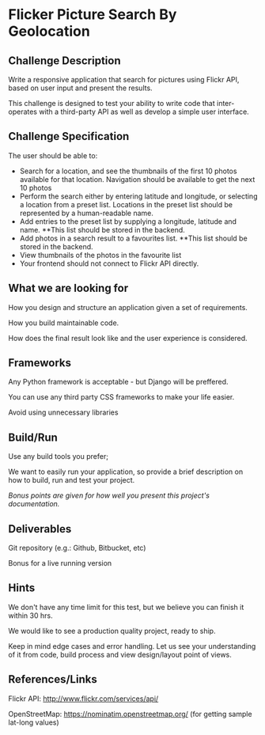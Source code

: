 # Flicker Picture Search By Geolocation

## Challenge Description 
Write a responsive application that search for pictures using Flickr API, based on user input and present the results.

This challenge is designed to test your ability to write code that inter-operates with a third-party API as well as develop a simple user interface.

## Challenge Specification
The user should be able to:
- Search for a location, and see the thumbnails of the first 10 photos available for that location. Navigation should be available to get the next 10 photos
- Perform the search either by entering latitude and longitude, or selecting a location from a preset list. Locations in the preset list should be represented by a human-readable name.
- Add entries to the preset list by supplying a longitude, latitude and name. **This list should be stored in the backend.
- Add photos in a search result to a favourites list. **This list should be stored in the backend.
- View thumbnails of the photos in the favourite list
- Your frontend should not connect to Flickr API directly.

## What we are looking for
How you design and structure an application given a set of requirements.

How you build maintainable code.

How does the final result look like and the user experience is considered.

## Frameworks
Any Python framework is acceptable - but Django will be preffered.

You can use any third party CSS frameworks to make your life easier.

Avoid using unnecessary libraries

## Build/Run
Use any build tools you prefer;

We want to easily run your application, so provide a brief description on how to build, run and test your project.

*Bonus points are given for how well you present this project's documentation.*

## Deliverables
Git repository (e.g.: Github, Bitbucket, etc)

Bonus for a live running version

## Hints
We don't have any time limit for this test, but we believe you can finish it within 30 hrs.

We would like to see a production quality project, ready to ship. 

Keep in mind edge cases and error handling. Let us see your understanding of it from code, build process and view design/layout point of views.

## References/Links
Flickr API: http://www.flickr.com/services/api/

OpenStreetMap: https://nominatim.openstreetmap.org/ (for getting sample lat-long values)
